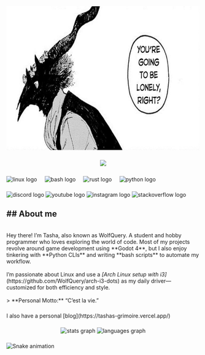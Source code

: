 <div align="center">
  <img height="375" src="https://github.com/WolfQuery/WolfQuery/raw/main/banner2.png"  />
</div>

###

<div align="center">
  <img src="https://visitor-badge.laobi.icu/badge?page_id=WolfQuery.WolfQuery&"  />
</div>

###

<div align="left">
  <img src="https://cdn.jsdelivr.net/gh/devicons/devicon/icons/linux/linux-original.svg" height="40" alt="linux logo"  />
  <img width="12" />
  <img src="https://cdn.simpleicons.org/gnubash/4EAA25" height="40" alt="bash logo"  />
  <img width="12" />
  <img src="https://skillicons.dev/icons?i=rust" height="40" alt="rust logo"  />
  <img width="12" />
  <img src="https://cdn.jsdelivr.net/gh/devicons/devicon/icons/python/python-original.svg" height="40" alt="python logo"  />
</div>

###

<div align="left">
  <img src="https://raw.githubusercontent.com/maurodesouza/profile-readme-generator/master/src/assets/icons/social/discord/default.svg" width="52" height="40" alt="discord logo"  />
  <img src="https://raw.githubusercontent.com/maurodesouza/profile-readme-generator/master/src/assets/icons/social/youtube/default.svg" width="52" height="40" alt="youtube logo"  />
  <img src="https://raw.githubusercontent.com/maurodesouza/profile-readme-generator/master/src/assets/icons/social/instagram/default.svg" width="52" height="40" alt="instagram logo"  />
  <img src="https://raw.githubusercontent.com/maurodesouza/profile-readme-generator/master/src/assets/icons/social/stackoverflow/default.svg" width="52" height="40" alt="stackoverflow logo"  />
</div>

###

<p align="left"><h2>## About me</h2> <br>Hey there! I’m Tasha, also known as WolfQuery. A student and hobby programmer who loves exploring the world of code. Most of my projects revolve around game development using **Godot 4**, but I also enjoy tinkering with **Python CLIs** and writing **bash scripts** to automate my workflow.<br><br>I’m passionate about Linux and use a <em>[Arch Linux setup with i3]</em>(https://github.com/WolfQuery/arch-i3-dots) as my daily driver—customized for both efficiency and style.<br><br>> **Personal Motto:** “C’est la vie.”</p>

###

<p align="left">I also have a personal [blog](https://tashas-grimoire.vercel.app/)</p>

###

<div align="center">
  <img src="https://github-readme-stats.vercel.app/api?username=WolfQuery&hide_title=false&hide_rank=false&show_icons=true&include_all_commits=true&count_private=true&disable_animations=false&theme=synthwave&locale=en&hide_border=false&order=1" height="150" alt="stats graph"  />
  <img src="https://github-readme-stats.vercel.app/api/top-langs?username=WolfQuery&locale=en&hide_title=false&layout=compact&card_width=320&langs_count=5&theme=synthwave&hide_border=false&order=2" height="150" alt="languages graph"  />
</div>

###

<img src="https://raw.githubusercontent.com/WolfQuery/WolfQuery/output/snake.svg" alt="Snake animation" />

###
